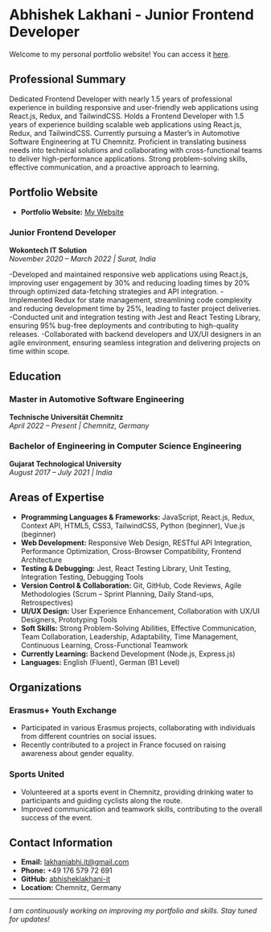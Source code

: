 # Abhishek Lakhani - Junior Frontend Developer

Welcome to my personal portfolio website! You can access it [here](https://abhisheklakhani-it.github.io/Portfolio/).

## Professional Summary

Dedicated Frontend Developer with nearly 1.5 years of professional experience in building responsive and user-friendly web applications using React.js, Redux, and TailwindCSS. Holds a Frontend Developer with 1.5 years of experience building scalable web applications using React.js, Redux, and TailwindCSS. Currently pursuing a Master’s in Automotive Software Engineering at TU Chemnitz. Proficient in translating business needs into technical solutions and collaborating with cross-functional teams to deliver high-performance applications. Strong problem-solving skills, effective communication, and a proactive approach to learning.

## Portfolio Website

- **Portfolio Website:** [My Website](https://abhisheklakhani-it.github.io/Portfolio/)

### Junior Frontend Developer
**Wokontech IT Solution**  
*November 2020 – March 2022 | Surat, India*

-Developed and maintained responsive web applications using React.js, improving user engagement by 30% and reducing loading times by 20% through optimized data-fetching strategies and API integration.
-Implemented Redux for state management, streamlining code complexity and reducing development time by 25%, leading to faster project deliveries.
-Conducted unit and integration testing with Jest and React Testing Library, ensuring 95% bug-free deployments and contributing to high-quality releases.
-Collaborated with backend developers and UX/UI designers in an agile environment, ensuring seamless integration and delivering projects on time within scope.

## Education

### Master in Automotive Software Engineering
**Technische Universität Chemnitz**  
*April 2022 – Present | Chemnitz, Germany*

### Bachelor of Engineering in Computer Science Engineering
**Gujarat Technological University**  
*August 2017 – July 2021 | India*

## Areas of Expertise

- **Programming Languages & Frameworks:** JavaScript, React.js, Redux, Context API, HTML5, CSS3, TailwindCSS, Python (beginner), Vue.js (beginner)
- **Web Development:** Responsive Web Design, RESTful API Integration, Performance Optimization, Cross-Browser Compatibility, Frontend Architecture
- **Testing & Debugging:** Jest, React Testing Library, Unit Testing, Integration Testing, Debugging Tools
- **Version Control & Collaboration:** Git, GitHub, Code Reviews, Agile Methodologies (Scrum – Sprint Planning, Daily Stand-ups, Retrospectives)
- **UI/UX Design:** User Experience Enhancement, Collaboration with UX/UI Designers, Prototyping Tools
- **Soft Skills:** Strong Problem-Solving Abilities, Effective Communication, Team Collaboration, Leadership, Adaptability, Time Management, Continuous Learning, Cross-Functional Teamwork
- **Currently Learning:** Backend Development (Node.js, Express.js)
- **Languages:** English (Fluent), German (B1 Level)

## Organizations

### Erasmus+ Youth Exchange

- Participated in various Erasmus projects, collaborating with individuals from different countries on social issues.
- Recently contributed to a project in France focused on raising awareness about gender equality.

### Sports United

- Volunteered at a sports event in Chemnitz, providing drinking water to participants and guiding cyclists along the route.
- Improved communication and teamwork skills, contributing to the overall success of the event.

## Contact Information

- **Email:** [lakhaniabhi.it@gmail.com](mailto:lakhaniabhi.it@gmail.com)
- **Phone:** +49 176 579 72 691
- **GitHub:** [abhisheklakhani-it](https://github.com/abhisheklakhani-it)
- **Location:** Chemnitz, Germany

---

*I am continuously working on improving my portfolio and skills. Stay tuned for updates!*
